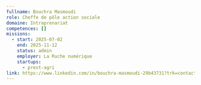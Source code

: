 ```yaml
---
fullname: Bouchra Masmoudi
role: Cheffe de pôle action sociale
domaine: Intraprenariat
competences: []
missions:
  - start: 2025-07-02
    end: 2025-11-12
    status: admin
    employer: La Ruche numérique
    startups:
      - prest-agri
link: https://www.linkedin.com/in/bouchra-masmoudi-29b43731?trk=contact-info
---
```

